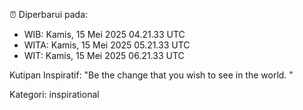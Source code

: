 ⏰ Diperbarui pada:
- WIB: Kamis, 15 Mei 2025 04.21.33 UTC
- WITA: Kamis, 15 Mei 2025 05.21.33 UTC
- WIT: Kamis, 15 Mei 2025 06.21.33 UTC

Kutipan Inspiratif:
"Be the change that you wish to see in the world. "


Kategori: inspirational

